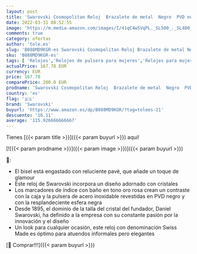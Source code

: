 ```yaml
---
layout: post
title: 'Swarovski Cosmopolitan Reloj  Brazalete de metal  Negro  PVD negro'
date: 2022-03-31 08:52:55
image: 'https://m.media-amazon.com/images/I/41qC4w5VqPL._SL500_._SL400_.jpg'
comments: true
category: ofertas
author: 'tole.es'
slug: 'B088MD9KGR-es Swarovski Cosmopolitan Reloj Brazalete de metal Negro PVD...'
sku: 'B088MD9KGR-es'
tags: [ 'Relojes','Relojes de pulsera para mujeres','Relojes para mujer','swarovski', ]
actualPrice: 167.78 EUR
currency: EUR
price: 167.78
comparePrice: 200.0 EUR
prodname: 'Swarovski Cosmopolitan Reloj  Brazalete de metal  Negro  PVD negro'
country: 'es'
flag: '🇪🇸'
brand: 'Swarovski'
buyurl: 'https://www.amazon.es/dp/B088MD9KGR/?tag=tolees-21'
descuento: '16.11'
average: '115.926666666667'
---
```


Tienes [{{< param title >}}]({{< param buyurl >}}) aqui!

[![{{< param prodname >}}]({{< param image >}})]({{< param buyurl >}})

🔎:

- El bisel está engastado con reluciente pavé, que añade un toque de glamour
- Este reloj de Swarovski incorpora un diseño adornado con cristales
- Los marcadores de índice con baño en tono oro rosa crean un contraste con la caja y la pulsera de acero inoxidable revestidas en PVD negro y con la resplandeciente esfera negra
- Desde 1895, el dominio de la talla del cristal del fundador, Daniel Swarovski, ha definido a la empresa con su constante pasión por la innovación y el diseño
- Un look para cualquier ocasión, este reloj con denominación Swiss Made es óptimo para atuendos informales pero elegantes

[🛒 Comprar!!!]({{< param buyurl >}})

